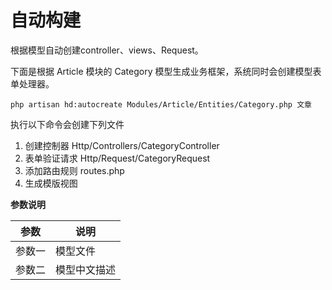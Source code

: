 # 自动构建
根据模型自动创建controller、views、Request。

下面是根据 Article 模块的 Category 模型生成业务框架，系统同时会创建模型表单处理器。

```
php artisan hd:autocreate Modules/Article/Entities/Category.php 文章
```

执行以下命令会创建下列文件

1. 创建控制器 Http/Controllers/CategoryController
2. 表单验证请求 Http/Request/CategoryRequest
3. 添加路由规则 routes.php
4. 生成模版视图

**参数说明**

| 参数   | 说明         |
| ------ | ------------ |
| 参数一 | 模型文件     |
| 参数二 | 模型中文描述 |


